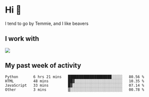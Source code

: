 <h1 align="left">Hi 👋</h1>

<p>I tend to go by Temmie, and I like beavers</p>

<h2 align="left">I work with</h2>

<div align=left>
  <img src="https://skillicons.dev/icons?i=py,godot,javascript,css,html,linux,git,blender,bash,vscode,&theme=dark">
</div>


<h2 align="left">My past week of activity</h2>

<!--START_SECTION:waka-->

```text
Python       6 hrs 21 mins   ████████████████████░░░░░   80.56 %
HTML         48 mins         ██▓░░░░░░░░░░░░░░░░░░░░░░   10.35 %
JavaScript   33 mins         █▓░░░░░░░░░░░░░░░░░░░░░░░   07.14 %
Other        3 mins          ▒░░░░░░░░░░░░░░░░░░░░░░░░   00.78 %
```

<!--END_SECTION:waka-->
